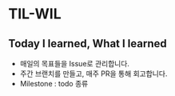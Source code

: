# TIL-WIL

## Today I learned, What I learned

-   매일의 목표들을 Issue로 관리합니다.
-   주간 브랜치를 만들고, 매주 PR을 통해 회고합니다.
-   Milestone : todo 종류
